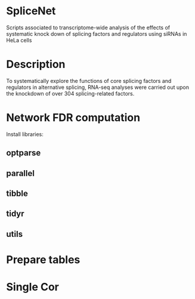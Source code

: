 # SpliceNet
Scripts associated to transcriptome-wide analysis of the effects of systematic knock down of splicing factors and regulators using siRNAs in HeLa cells

# Description

To  systematically  explore  the  functions  of  core  splicing  factors  and regulators  in  alternative  splicing,  RNA-seq  analyses  were  carried  out  upon  the knockdown  of  over  304  splicing-related  factors.  

# Network FDR computation
Install libraries:
## optparse
## parallel
## tibble
## tidyr
## utils


# Prepare tables

# Single Cor



